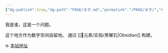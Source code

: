 ```yaml
---
{"dg-publish":true,"dg-path":"PAGE/关于.md","permalink":"/PAGE/关于/","noteIcon":"1","created":"2023-04-13T14:57:37.089+08:00","updated":""}
---
```


我是谁，这是一个问题。

这个地方作为数字空间自留地。
通过 [[🎲元素/实指/黑曜石\|Obsidian]] 构建。

☕️ [本站地址](https://page.enneaa.xyz)

